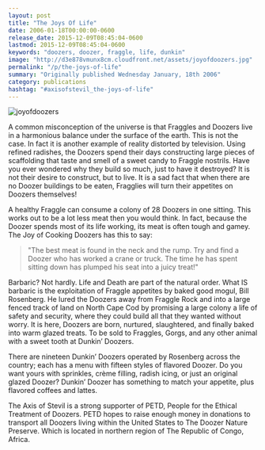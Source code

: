 ```yaml
---
layout: post
title: "The Joys Of Life"
date: 2006-01-18T00:00:00-0600
release_date: 2015-12-09T08:45:04-0600
lastmod: 2015-12-09T08:45:04-0600
keywords: "doozers, doozer, fraggle, life, dunkin"
image: "http://d3e878vmunx8cm.cloudfront.net/assets/joyofdoozers.jpg"
permalink: "/p/the-joys-of-life"
summary: "Originally published Wednesday January, 18th 2006"
category: publications
hashtag: "#axisofstevil_the-joys-of-life"
---
```


[id_1]: http://d3e878vmunx8cm.cloudfront.net/assets/joyofdoozers.jpg "joyofdoozers"
![joyofdoozers][id_1]

A common misconception of the universe is that Fraggles and Doozers live in a harmonious balance under the surface of the earth. This is not the case. In fact it is another example of reality distorted by television. Using refined radishes, the Doozers spend their days constructing large pieces of scaffolding that taste and smell of a sweet candy to Fraggle nostrils. Have you ever wondered why they build so much, just to have it destroyed? It is not their desire to construct, but to live. It is a sad fact that when there are no Doozer buildings to be eaten, Fragglies will turn their appetites on Doozers themselves!

A healthy Fraggle can consume a colony of 28 Doozers in one sitting. This works out to be a lot less meat then you would think. In fact, because the Doozer spends most of its life working, its meat is often tough and gamey. The Joy of Cooking Doozers has this to say:

> "The best meat is found in the neck and the rump. Try and find a Doozer who has worked a crane or truck. The time he has spent sitting down has plumped his seat into a juicy treat!"  

Barbaric? Not hardly. Life and Death are part of the natural order. What IS barbaric is the exploitation of Fraggle appetites by baked good mogul, Bill Rosenberg. He lured the Doozers away from Fraggle Rock and into a large fenced track of land on North Cape Cod by promising a large colony a life of safety and security, where they could build all that they wanted without worry. It is here, Doozers are born, nurtured, slaughtered, and finally baked into warm glazed treats. To be sold to Fraggles, Gorgs, and any other animal with a sweet tooth at Dunkin’ Doozers.

There are nineteen Dunkin’ Doozers operated by Rosenberg across the country; each has a menu with fifteen styles of flavored Doozer. Do you want yours with sprinkles, crème filling, radish icing, or just an original glazed Doozer? Dunkin’ Doozer has something to match your appetite, plus flavored coffees and lattes.

The Axis of Stevil is a strong supporter of PETD, People for the Ethical Treatment of Doozers. PETD hopes to raise enough money in donations to transport all Doozers living within the United States to The Doozer Nature Preserve. Which is located in northern region of The Republic of Congo, Africa.
